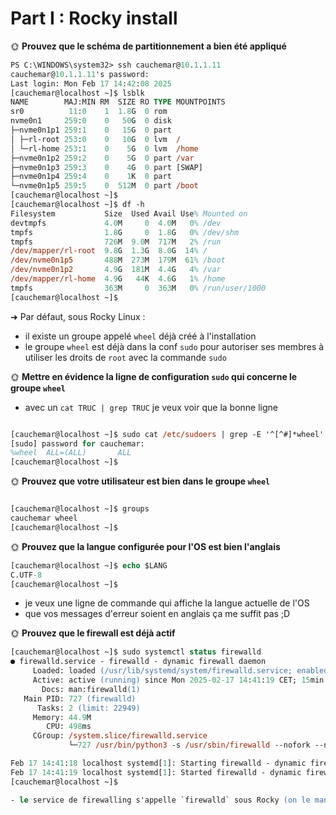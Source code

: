 # Part I : Rocky install

🌞 **Prouvez que le schéma de partitionnement a bien été appliqué**
```ps
PS C:\WINDOWS\system32> ssh cauchemar@10.1.1.11
cauchemar@10.1.1.11's password:
Last login: Mon Feb 17 14:42:08 2025
[cauchemar@localhost ~]$ lsblk
NAME        MAJ:MIN RM  SIZE RO TYPE MOUNTPOINTS
sr0          11:0    1  1.8G  0 rom
nvme0n1     259:0    0   50G  0 disk
├─nvme0n1p1 259:1    0   15G  0 part
│ ├─rl-root 253:0    0   10G  0 lvm  /
│ └─rl-home 253:1    0    5G  0 lvm  /home
├─nvme0n1p2 259:2    0    5G  0 part /var
├─nvme0n1p3 259:3    0    4G  0 part [SWAP]
├─nvme0n1p4 259:4    0    1K  0 part
└─nvme0n1p5 259:5    0  512M  0 part /boot
[cauchemar@localhost ~]$
[cauchemar@localhost ~]$ df -h
Filesystem           Size  Used Avail Use% Mounted on
devtmpfs             4.0M     0  4.0M   0% /dev
tmpfs                1.8G     0  1.8G   0% /dev/shm
tmpfs                726M  9.0M  717M   2% /run
/dev/mapper/rl-root  9.8G  1.3G  8.0G  14% /
/dev/nvme0n1p5       488M  273M  179M  61% /boot
/dev/nvme0n1p2       4.9G  181M  4.4G   4% /var
/dev/mapper/rl-home  4.9G   44K  4.6G   1% /home
tmpfs                363M     0  363M   0% /run/user/1000
[cauchemar@localhost ~]$

```
➜ Par défaut, sous Rocky Linux :

- il existe un groupe appelé `wheel` déjà créé à l'installation
- le groupe `wheel` est déjà dans la conf `sudo` pour autoriser ses membres à utiliser les droits de `root` avec la commande `sudo`

🌞 **Mettre en évidence la ligne de configuration `sudo` qui concerne le groupe `wheel`**

- avec un `cat TRUC | grep TRUC` je veux voir que la bonne ligne
```ps

[cauchemar@localhost ~]$ sudo cat /etc/sudoers | grep -E '^[^#]*wheel'
[sudo] password for cauchemar:
%wheel  ALL=(ALL)       ALL
[cauchemar@localhost ~]$

```
🌞 **Prouvez que votre utilisateur est bien dans le groupe `wheel`**

```ps

[cauchemar@localhost ~]$ groups
cauchemar wheel
[cauchemar@localhost ~]$

```

🌞 **Prouvez que la langue configurée pour l'OS est bien l'anglais**

```ps
[cauchemar@localhost ~]$ echo $LANG
C.UTF-8
[cauchemar@localhost ~]$

```

- je veux une ligne de commande qui affiche la langue actuelle de l'OS
- que vos messages d'erreur soient en anglais ça me suffit pas ;D

🌞 **Prouvez que le firewall est déjà actif**

```ps
[cauchemar@localhost ~]$ sudo systemctl status firewalld
● firewalld.service - firewalld - dynamic firewall daemon
     Loaded: loaded (/usr/lib/systemd/system/firewalld.service; enabled; preset: enabled)
     Active: active (running) since Mon 2025-02-17 14:41:19 CET; 15min ago
       Docs: man:firewalld(1)
   Main PID: 727 (firewalld)
      Tasks: 2 (limit: 22949)
     Memory: 44.9M
        CPU: 498ms
     CGroup: /system.slice/firewalld.service
             └─727 /usr/bin/python3 -s /usr/sbin/firewalld --nofork --nopid

Feb 17 14:41:18 localhost systemd[1]: Starting firewalld - dynamic firewall daemon...
Feb 17 14:41:19 localhost systemd[1]: Started firewalld - dynamic firewall daemon.
[cauchemar@localhost ~]$

- le service de firewalling s'appelle `firewalld` sous Rocky (on le manipule avec la commande `firewall-cmd`)

```
